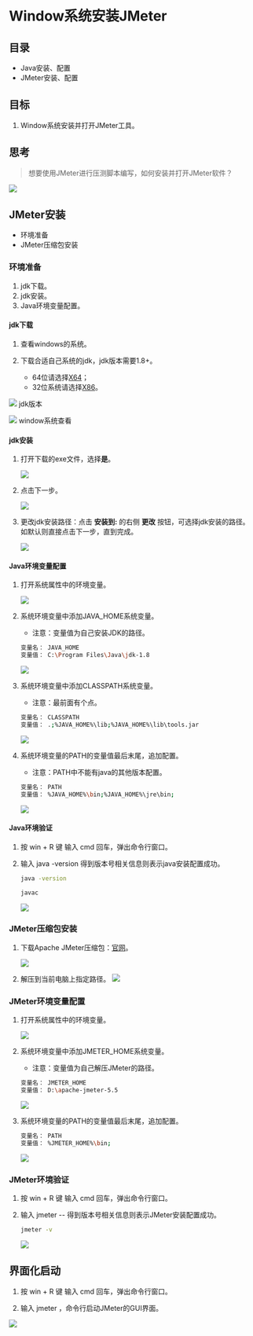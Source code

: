 # Window系统安装JMeter


## 目录

- Java安装、配置
- JMeter安装、配置


## 目标

1. Window系统安装并打开JMeter工具。


## 思考

> 想要使用JMeter进行压测脚本编写，如何安装并打开JMeter软件？

![](assets/20230206105644.png)


## JMeter安装

- 环境准备
- JMeter压缩包安装


### 环境准备

1. jdk下载。
1. jdk安装。
1. Java环境变量配置。

#### jdk下载

1. 查看windows的系统。

2. 下载合适自己系统的jdk，jdk版本需要1.8+。
   - 64位请选择[X64](https://drive.weixin.qq.com/s?k=ANUAJQeKAAk88WYJIK)；
   - 32位系统请选择[X86](https://drive.weixin.qq.com/s?k=ANUAJQeKAAkO07rfEy)。



![](assets/22.png)
jdk版本

![](assets/E96B7BB8-D337-4E1D-A08B-FCC9925FBFFF.png)
    window系统查看





#### jdk安装

1. 打开下载的exe文件，选择**是**。

    ![](assets/20230206105645.png)


1. 点击下一步。
   
    ![](assets/20230206105646.png)


1. 更改jdk安装路径：点击 **安装到:** 的右侧 **更改** 按钮，可选择jdk安装的路径。 如默认则直接点击下一步，直到完成。

    ![](assets/20230206105647.png)


#### Java环境变量配置

1. 打开系统属性中的环境变量。

    ![](assets/20230206105648.png)

1. 系统环境变量中添加JAVA_HOME系统变量。
   - 注意：变量值为自己安装JDK的路径。
    ```bash
    变量名： JAVA_HOME
    变量值： C:\Program Files\Java\jdk-1.8
    ```
    ![](assets/20230206105649.png)


1. 系统环境变量中添加CLASSPATH系统变量。
   - 注意：最前面有个点。

    ```bash
    变量名： CLASSPATH
    变量值： .;%JAVA_HOME%\lib;%JAVA_HOME%\lib\tools.jar
    ```
    ![](assets/20230206105650.png)

1. 系统环境变量的PATH的变量值最后末尾，追加配置。
   - 注意：PATH中不能有java的其他版本配置。
    ```bash
    变量名： PATH
    变量值： %JAVA_HOME%\bin;%JAVA_HOME%\jre\bin;
    ```
    ![](assets/20230206105651.png)

#### Java环境验证

1. 按 win + R 键 输入 cmd 回车，弹出命令行窗口。

1. 输入 java -version 得到版本号相关信息则表示java安装配置成功。
    ```bash
    java -version 

    javac
    ```

    ![](assets/20230206105652.png)


### JMeter压缩包安装

1. 下载Apache JMeter压缩包：[官网](https://jmeter.apache.org/download_jmeter.cgi)。
    
    ![](assets/20230116105918.png)

1. 解压到当前电脑上指定路径。
    ![](assets/141683277075.png)

### JMeter环境变量配置

1. 打开系统属性中的环境变量。

    ![](assets/20230206105653.png)

2. 系统环境变量中添加JMETER_HOME系统变量。
   - 注意：变量值为自己解压JMeter的路径。
    ```bash
    变量名： JMETER_HOME
    变量值： D:\apache-jmeter-5.5
    ```
    ![](assets/101683276368.png)

3. 系统环境变量的PATH的变量值最后末尾，追加配置。
    ```bash
    变量名： PATH
    变量值： %JMETER_HOME%\bin;
    ```
    ![](assets/20230505165436.png)




### JMeter环境验证

1. 按 win + R 键 输入 cmd 回车，弹出命令行窗口。

2. 输入 jmeter -- 得到版本号相关信息则表示JMeter安装配置成功。
    ```bash
    jmeter -v
    ```
    ![](assets/151683277318.png)



## 界面化启动

1. 按 win + R 键 输入 cmd 回车，弹出命令行窗口。

2. 输入 jmeter ，命令行启动JMeter的GUI界面。


![](assets/20230206105644.png)


